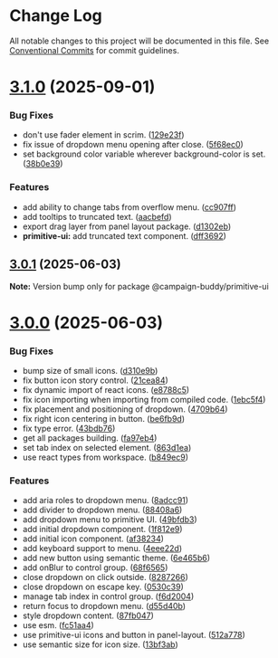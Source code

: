 # Change Log

All notable changes to this project will be documented in this file.
See [Conventional Commits](https://conventionalcommits.org) for commit guidelines.

# [3.1.0](https://github.com/Campaign-Buddy/campaign-buddy-packages/compare/v3.0.2...v3.1.0) (2025-09-01)

### Bug Fixes

- don't use fader element in scrim. ([129e23f](https://github.com/Campaign-Buddy/campaign-buddy-packages/commit/129e23f32cfd8486140b4635dd16121d85714180))
- fix issue of dropdown menu opening after close. ([5f68ec0](https://github.com/Campaign-Buddy/campaign-buddy-packages/commit/5f68ec0e1c672588912f220c870b9f3491596d1a))
- set background color variable wherever background-color is set. ([38b0e39](https://github.com/Campaign-Buddy/campaign-buddy-packages/commit/38b0e398b7ca5ad3b7f7728c6c9400e4fc7812a9))

### Features

- add ability to change tabs from overflow menu. ([cc907ff](https://github.com/Campaign-Buddy/campaign-buddy-packages/commit/cc907ffa55b0b231f281f7d536f108960a19697a))
- add tooltips to truncated text. ([aacbefd](https://github.com/Campaign-Buddy/campaign-buddy-packages/commit/aacbefd4ce0e4e2531408f9462c064878e0da8ee))
- export drag layer from panel layout package. ([d1302eb](https://github.com/Campaign-Buddy/campaign-buddy-packages/commit/d1302eb66793ed26b55361b275ece286492dd216))
- **primitive-ui:** add truncated text component. ([dff3692](https://github.com/Campaign-Buddy/campaign-buddy-packages/commit/dff369285c6ee66bb76f4383e882998f285cb67c))

## [3.0.1](https://github.com/Campaign-Buddy/campaign-buddy-packages/compare/v3.0.0...v3.0.1) (2025-06-03)

**Note:** Version bump only for package @campaign-buddy/primitive-ui

# [3.0.0](https://github.com/Campaign-Buddy/campaign-buddy-packages/compare/v2.1.5...v3.0.0) (2025-06-03)

### Bug Fixes

- bump size of small icons. ([d310e9b](https://github.com/Campaign-Buddy/campaign-buddy-packages/commit/d310e9b0a6db2230010391b9a0c9d8f573b26357))
- fix button icon story control. ([21cea84](https://github.com/Campaign-Buddy/campaign-buddy-packages/commit/21cea84d1be846548e054a12f0495981d4f8d7c0))
- fix dynamic import of react icons. ([e8788c5](https://github.com/Campaign-Buddy/campaign-buddy-packages/commit/e8788c547a91b04899b22a0172ead01568e71f47))
- fix icon importing when importing from compiled code. ([1ebc5f4](https://github.com/Campaign-Buddy/campaign-buddy-packages/commit/1ebc5f4533dfafff9850535e2bf3d82ccbe9ef09))
- fix placement and positioning of dropdown. ([4709b64](https://github.com/Campaign-Buddy/campaign-buddy-packages/commit/4709b6450471298d6cb57a530d7d6fc3ef46ceb5))
- fix right icon centering in button. ([be6fb9d](https://github.com/Campaign-Buddy/campaign-buddy-packages/commit/be6fb9d64a0684793281f00df22f1cb29f9d497c))
- fix type error. ([43bdb76](https://github.com/Campaign-Buddy/campaign-buddy-packages/commit/43bdb76a0f671168d00047e54651d704f1396a5e))
- get all packages building. ([fa97eb4](https://github.com/Campaign-Buddy/campaign-buddy-packages/commit/fa97eb46c6d90a32344c224082646b067049761f))
- set tab index on selected element. ([863d1ea](https://github.com/Campaign-Buddy/campaign-buddy-packages/commit/863d1ead9b1f9e55e2e1edb875d4b995ce60c4b4))
- use react types from workspace. ([b849ec9](https://github.com/Campaign-Buddy/campaign-buddy-packages/commit/b849ec920f8e3ffe84af22463e3df1c5e21b2e8e))

### Features

- add aria roles to dropdown menu. ([8adcc91](https://github.com/Campaign-Buddy/campaign-buddy-packages/commit/8adcc911c44c94db33a7bf3d378ce37a2f0474a9))
- add divider to dropdown menu. ([88408a6](https://github.com/Campaign-Buddy/campaign-buddy-packages/commit/88408a68bc28c5b7144679343545f98a04c0ac43))
- add dropdown menu to primitive UI. ([49bfdb3](https://github.com/Campaign-Buddy/campaign-buddy-packages/commit/49bfdb3f5ccbfcd400674738826b47fbed143d6d))
- add initial dropdown component. ([1f812e9](https://github.com/Campaign-Buddy/campaign-buddy-packages/commit/1f812e9d68af059cbeb141bd95126d4f2bd09f8a))
- add initial icon component. ([af38234](https://github.com/Campaign-Buddy/campaign-buddy-packages/commit/af3823443237b6a502ef666d5d73441c9210f6e7))
- add keyboard support to menu. ([4eee22d](https://github.com/Campaign-Buddy/campaign-buddy-packages/commit/4eee22d83af8d2f141bc81e01b92d9191d78f0bf))
- add new button using semantic theme. ([6e465b6](https://github.com/Campaign-Buddy/campaign-buddy-packages/commit/6e465b699593f268b56d3a0080f6e7e8a7f2a23a))
- add onBlur to control group. ([68f6565](https://github.com/Campaign-Buddy/campaign-buddy-packages/commit/68f65652a4dfb83c8c6a82f675e77170ca6e833d))
- close dropdown on click outside. ([8287266](https://github.com/Campaign-Buddy/campaign-buddy-packages/commit/8287266f2fdec9a1c7b93313523cc93752f646dd))
- close dropdown on escape key. ([0530c39](https://github.com/Campaign-Buddy/campaign-buddy-packages/commit/0530c398f73b5da9af07474abc921bff5160fe97))
- manage tab index in control group. ([f6d2004](https://github.com/Campaign-Buddy/campaign-buddy-packages/commit/f6d200493da4e32cacd070c3952fdde31b0506d4))
- return focus to dropdown menu. ([d55d40b](https://github.com/Campaign-Buddy/campaign-buddy-packages/commit/d55d40bf14b1af36d0e930db57304e5e6b064045))
- style dropdown content. ([87fb047](https://github.com/Campaign-Buddy/campaign-buddy-packages/commit/87fb047b98e67d437e394ecd7755f810fd253a8c))
- use esm. ([fc51aa4](https://github.com/Campaign-Buddy/campaign-buddy-packages/commit/fc51aa47a266d1f766a4a7ad125b1643d1b9893c))
- use primitive-ui icons and button in panel-layout. ([512a778](https://github.com/Campaign-Buddy/campaign-buddy-packages/commit/512a778dd318f598222725a1e271aed7ec6a3510))
- use semantic size for icon size. ([13bf3ab](https://github.com/Campaign-Buddy/campaign-buddy-packages/commit/13bf3ab6708e4c11ae10d6c0d12495d253b54ec8))
